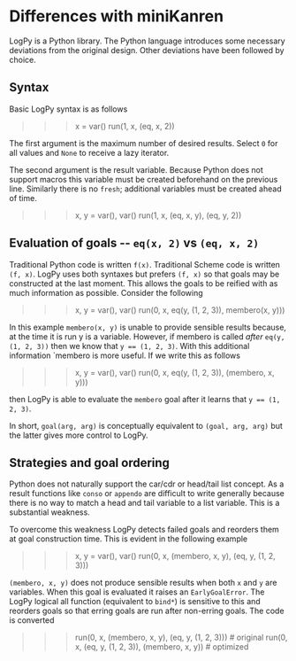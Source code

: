 Differences with miniKanren
===========================

LogPy is a Python library.  The Python language introduces some necessary deviations from the original design.  Other deviations have been followed by choice.  

Syntax
------

Basic LogPy syntax is as follows

>>> x = var()
>>> run(1, x, (eq, x, 2))

The first argument is the maximum number of desired results.  Select `0` for all values and `None` to receive a lazy iterator.

The second argument is the result variable.  Because Python does not support macros this variable must be created beforehand on the previous line.  Similarly there is no `fresh`; additional variables must be created ahead of time.

>>> x, y = var(), var()
>>> run(1, x, (eq, x, y), (eq, y, 2))

Evaluation of goals -- `eq(x, 2)` vs `(eq, x, 2)`
-------------------------------------------------

Traditional Python code is written `f(x)`.  Traditional Scheme code is written `(f, x)`.  LogPy uses both syntaxes but prefers `(f, x)` so that goals may be constructed at the last moment.  This allows the goals to be reified with as much information as possible.  Consider the following 

>>> x, y = var(), var()
>>> run(0, x, eq(y, (1, 2, 3)), membero(x, y)))

In this example `membero(x, y)` is unable to provide sensible results because, at the time it is run y is a variable.  However, if membero is called *after* `eq(y, (1, 2, 3))` then we know that `y == (1, 2, 3)`.  With this additional information `membero is more useful.  If we write this as follows

>>> x, y = var(), var()
>>> run(0, x, eq(y, (1, 2, 3)), (membero, x, y)))

then LogPy is able to evaluate the `membero` goal after it learns that `y == (1, 2, 3)`. 

In short, `goal(arg, arg)` is conceptually equivalent to `(goal, arg, arg)` but the latter gives more control to LogPy.

Strategies and goal ordering
----------------------------

Python does not naturally support the car/cdr or head/tail list concept.  As a result functions like `conso` or `appendo` are difficult to write generally because there is no way to match a head and tail variable to a list variable.  This is a substantial weakness.  

To overcome this weakness LogPy detects failed goals and reorders them at goal construction time.  This is evident in the following example

>>> x, y = var(), var()
>>> run(0, x, (membero, x, y), (eq, y, (1, 2, 3)))

`(membero, x, y)` does not produce sensible results when both `x` and `y` are variables.  When this goal is evaluated it raises an `EarlyGoalError`.  The LogPy logical all function (equivalent to `bind*`) is sensitive to this and reorders goals so that erring goals are run after non-erring goals.  The code is converted

>>> run(0, x, (membero, x, y), (eq, y, (1, 2, 3)))  # original
>>> run(0, x, (eq, y, (1, 2, 3)), (membero, x, y))  # optimized
